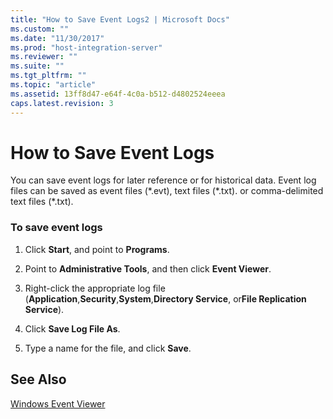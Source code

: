 ```yaml
---
title: "How to Save Event Logs2 | Microsoft Docs"
ms.custom: ""
ms.date: "11/30/2017"
ms.prod: "host-integration-server"
ms.reviewer: ""
ms.suite: ""
ms.tgt_pltfrm: ""
ms.topic: "article"
ms.assetid: 13ff8d47-e64f-4c0a-b512-d4802524eeea
caps.latest.revision: 3
---
```

# How to Save Event Logs
You can save event logs for later reference or for historical data. Event log files can be saved as event files (*.evt), text files (\*.txt). or comma-delimited text files (\*.txt).  
  
### To save event logs  
  
1.  Click **Start**, and point to **Programs**.  
  
2.  Point to **Administrative Tools**, and then click **Event Viewer**.  
  
3.  Right-click the appropriate log file (**Application**,**Security**,**System**,**Directory Service**, or**File Replication Service**).  
  
4.  Click **Save Log File As**.  
  
5.  Type a name for the file, and click **Save**.  
  
## See Also  
 [Windows Event Viewer](../core/windows-event-viewer2.md)